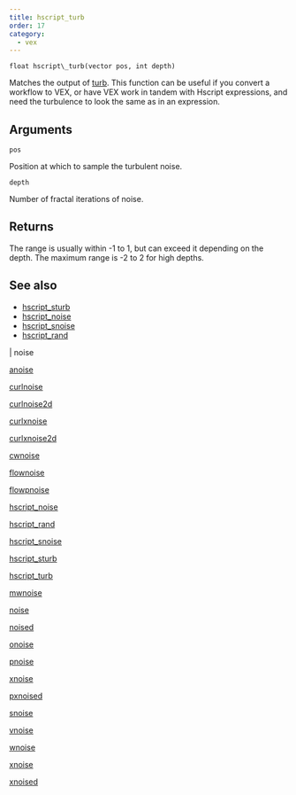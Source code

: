 ```yaml
---
title: hscript_turb
order: 17
category:
  - vex
---
```


`float hscript\_turb(vector pos, int depth)`

Matches the output of [turb](../../expressions/turb.html "Generates spatially coherent 3D noise."). This function can be useful if you convert a workflow to VEX, or have VEX work in tandem with Hscript expressions, and need the turbulence to look the same as in an expression.

## Arguments

`pos`

Position at which to sample the turbulent noise.

`depth`

Number of fractal iterations of noise.

## Returns

The range is usually within -1 to 1, but can exceed it depending on the depth. The maximum range is -2 to 2 for high depths.



## See also

- [hscript_sturb](hscript_sturb.html)
- [hscript_noise](hscript_noise.html)
- [hscript_snoise](hscript_snoise.html)
- [hscript_rand](hscript_rand.html)

|
noise

[anoise](anoise.html)

[curlnoise](curlnoise.html)

[curlnoise2d](curlnoise2d.html)

[curlxnoise](curlxnoise.html)

[curlxnoise2d](curlxnoise2d.html)

[cwnoise](cwnoise.html)

[flownoise](flownoise.html)

[flowpnoise](flowpnoise.html)

[hscript_noise](hscript_noise.html)

[hscript_rand](hscript_rand.html)

[hscript_snoise](hscript_snoise.html)

[hscript_sturb](hscript_sturb.html)

[hscript_turb](hscript_turb.html)

[mwnoise](mwnoise.html)

[noise](noise.html)

[noised](noised.html)

[onoise](onoise.html)

[pnoise](pnoise.html)

[xnoise](pxnoise.html)

[pxnoised](pxnoised.html)

[snoise](snoise.html)

[vnoise](vnoise.html)

[wnoise](wnoise.html)

[xnoise](xnoise.html)

[xnoised](xnoised.html)
